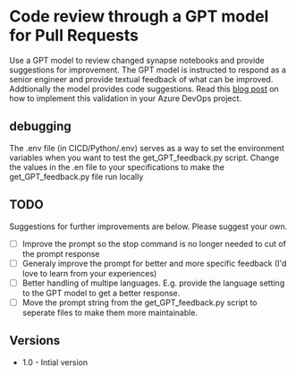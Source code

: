 # Code review through a GPT model for Pull Requests
Use a GPT model to review changed synapse notebooks and provide suggestions for improvement. The GPT model is instructed to respond as a senior engineer and provide textual feedback of what can be improved. Addtionally the model provides code suggestions. Read this [blog post](https://microsoft-bitools.blogspot.com/2023/04/devops-build-validation-to-check.html) on how to implement this validation in your Azure DevOps project.

## debugging
The .env file (in CICD/Python/.env) serves as a way to set the environment variables when you want to test the get_GPT_feedback.py script.
Change the values in the .en file to your specifications to make the get_GPT_feedback.py file run locally

## TODO
Suggestions for further improvements are below. Please suggest your own.
- [ ] Improve the prompt so the stop command is no longer needed to cut of the prompt response
- [ ] Generaly improve the prompt for better and more specific feedback (I'd love to learn from your experiences) 
- [ ] Better handling of multipe languages. E.g. provide the language setting to the GPT model to get a better response.
- [ ] Move the prompt string from the get_GPT_feedback.py script to seperate files to make them more maintainable.

## Versions
- 1.0 - Intial version
